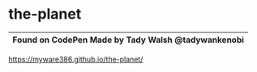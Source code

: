 # the-planet

| Found on CodePen Made by Tady Walsh @tadywankenobi
|---------------------

https://myware386.github.io/the-planet/


